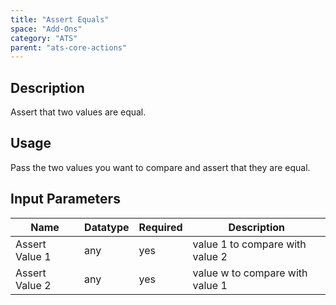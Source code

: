 ```yaml
---
title: "Assert Equals"
space: "Add-Ons"
category: "ATS"
parent: "ats-core-actions"
---
```


## Description

Assert that two values are equal.

## Usage

Pass the two values you want to compare and assert that they are equal.

## Input Parameters

Name | Datatype | Required | Description
---- | -------- | ------- |---------------
Assert Value 1 | any | yes | value 1 to compare with value 2
Assert Value 2 | any | yes | value w to compare with value 1
